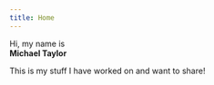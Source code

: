 ```yaml
---
title: Home
---
```


Hi, my name is <br> **Michael Taylor**

This is my stuff I have worked on and want to share!
